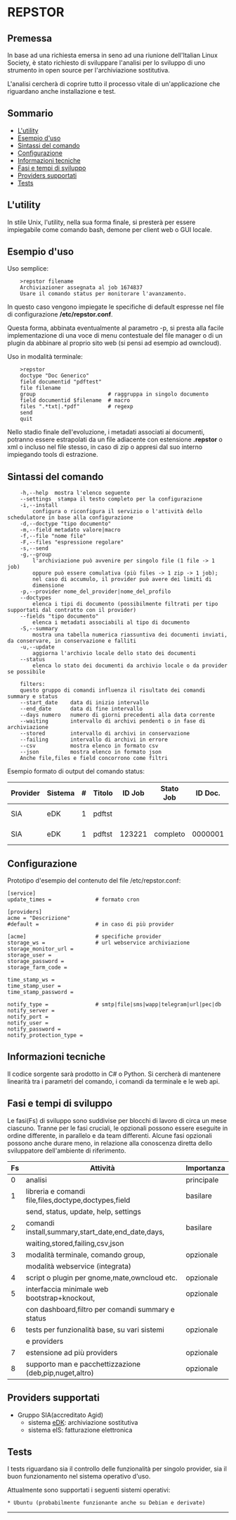 # REPSTOR

## Premessa
In base ad una richiesta emersa in seno ad una riunione dell'Italian Linux Society, è stato richiesto di sviluppare l'analisi per lo sviluppo di uno strumento in open source per l'archiviazione sostitutiva.

L'analisi cercherà di coprire tutto il processo vitale di un'applicazione che riguardano anche installazione e test.

## Sommario
* [L'utility](#utility)
* [Esempio d'uso](#esempio)
* [Sintassi del comando](#sintassi)
* [Configurazione](#configurazione)
* [Informazioni tecniche](#informazioni_tecniche)
* [Fasi e tempi di sviluppo](#fasi)
* [Providers supportati](#providers)
* [Tests](#tests)

<a name="utility"></a>
## L'utility
In stile Unix, l'utility, nella sua forma finale, si presterà per essere impiegabile come comando bash, demone per client web o GUI locale.

<a name="esempio"></a>
## Esempio d'uso
Uso semplice:

        >repstor filename
        Archiviazioner assegnata al job 1674837
        Usare il comando status per monitorare l'avanzamento.

In questo caso vengono impiegate le specifiche di default espresse nel file di configurazione **/etc/repstor.conf**.

Questa forma, abbinata eventualmente al parametro -p, si presta alla facile implementazione di una voce di menu contestuale del file manager o di un plugin da abbinare al proprio sito web (si pensi ad esempio ad owncloud).

Uso in modalità terminale:

        >repstor
        doctype "Doc Generico"
        field documentid "pdftest"
        file filename
        group                       # raggruppa in singolo documento
        field documentid $filename  # macro
        files ".*txt|.*pdf"         # regexp
        send
        quit

Nello stadio finale dell'evoluzione, i metadati associati ai documenti, potranno essere estrapolati da un file adiacente con estensione **.repstor** o xml o incluso nel file stesso, in caso di zip o appresi dal suo interno impiegando tools di estrazione.

<a name="sintassi"></a>
## Sintassi del comando

        -h,--help  mostra l'elenco seguente
        --settings  stampa il testo completo per la configurazione
        -i,--install
            configura o riconfigura il servizio o l'attività dello schedulatore in base alla configurazione
        -d,--doctype "tipo documento"
        -m,--field metadato valore|macro
        -f,--file "nome file"
        -F,--files "espressione regolare"
        -s,--send
        -g,--group
            l'archiviazione può avvenire per singolo file (1 file -> 1 job)
            oppure può essere comulativa (più files -> 1 zip -> 1 job);
            nel caso di accumulo, il provider può avere dei limiti di 
            dimensione
        -p,--provider nome_del_provider|nome_del_profilo
        --doctypes
            elenca i tipi di documento (possibilmente filtrati per tipo supportati dal contratto con il provider)
        --fields "tipo documento"
            elenca i metadati associabili al tipo di documento
        -S,--summary
            mostra una tabella numerica riassuntiva dei documenti inviati, da conservare, in conservazione e falliti
        -u,--update
            aggiorna l'archivio locale dello stato dei documenti
        --status
            elenca lo stato dei documenti da archivio locale o da provider se possibile
        
        filters:
        questo gruppo di comandi influenza il risultato dei comandi summary e status
        --start_date    data di inizio intervallo
        --end_date      data di fine intervallo
        --days numero   numero di giorni precedenti alla data corrente
        --waiting       intervallo di archivi pendenti o in fase di archiviazione
        --stored        intervallo di archivi in conservazione
        --failing       intervallo di archivi in errore
        --csv           mostra elenco in formato csv
        --json          mostra elenco in formato json
        Anche file,files e field concorrono come filtri
    
Esempio formato di output del comando status:


|Provider|Sistema|#|Titolo|ID Job|Stato Job|ID Doc.|Stato Doc.      |Errore |Aggiornato|Inviato|
|--------|-------|-|------|------|---------|-------|----------------|-------|------------|-------|
|SIA     |eDK    |1|pdftst|      |         |       |                |Srv.N/D|11.11.16 00:13:20|
|SIA     |eDK    |1|pdftst|123221|completo |0000001|In conservazione|       |11.11.16 11:32:39|11.11.16 11:32:39|


<a name="configurazione"></a>
## Configurazione
Prototipo d'esempio del contenuto del file /etc/repstor.conf:

    [service]
    update_times =              # formato cron
    
    [providers]
    acme = "Descrizione"
    #default =                  # in caso di più provider 
    
    [acme]                      # specifiche provider
    storage_ws =                # url webservice archiviazione
    storage_monitor_url =
    storage_user =
    storage_password =
    storage_farm_code =
    
    time_stamp_ws =
    time_stamp_user =
    time_stamp_password =
    
    notify_type =               # smtp|file|sms|wapp|telegram|url|pec|db
    notify_server =
    notify_port =
    notify_user =
    notify_password =
    notify_protection_type =
    
    
<a name="informazioni_tecniche"></a>
## Informazioni tecniche
Il codice sorgente sarà prodotto in C# o Python. Si cercherà di mantenere linearità tra i parametri del comando, i comandi da terminale e le web api.

<a name="fasi"></a>
## Fasi e tempi di sviluppo
Le fasi(Fs) di sviluppo sono suddivise per blocchi di lavoro di circa un mese ciascuno. Tranne per le fasi cruciali, le opzionali possono essere eseguite in ordine differente, in parallelo e da team differenti. Alcune fasi opzionali possono anche durare meno, in relazione alla conoscenza diretta dello sviluppatore dell'ambiente di riferimento.

|Fs |Attività                                               |Importanza|
|---|-------------------------------------------------------|----------|
|0  |analisi                                                |principale|
|1  |libreria e comandi file,files,doctype,doctypes,field   |basilare  |
|   |send, status, update, help, settings                   |          |
|2  |comandi install,summary,start_date,end_date,days,      |basilare  |
|   |waiting,stored,failing,csv,json                        |          |
|3  |modalità terminale, comando group,                     |opzionale |
|   |modalità webservice (integrata)                        |          |
|4  |script o plugin per gnome,mate,owncloud etc.           |opzionale |
|5  |interfaccia minimale web bootstrap+knockout,           |opzionale |
|   |con dashboard,filtro per comandi summary e status      |          |
|6  |tests per funzionalità base, su vari sistemi           |opzionale |
|   |e providers                                            |          |
|7  |estensione ad più providers                            |opzionale |
|8  |supporto man e pacchettizzazione (deb,pip,nuget,altro) |opzionale |

<a name="providers"></a>
## Providers supportati
* Gruppo SIA(accreditato Agid)
    * sistema [eDK]: archiviazione sostitutiva
    * sistema eIS: fatturazione elettronica
    
<a name="tests"></a>
## Tests
I tests riguardano sia il controllo delle funzionalità per singolo provider, sia il buon funzionamento nel sistema operativo d'uso.

Attualmente sono supportati i seguenti sistemi operativi:

    * Ubuntu (probabilmente funzionante anche su Debian e derivate)


----------------------------------------------------------------------------------
[eDK]: https://www.sia.eu/it/soluzioni/gestione-documentale/conservazione-digitale/conservazione-digitale
[ILS]: https://www.ils.org/